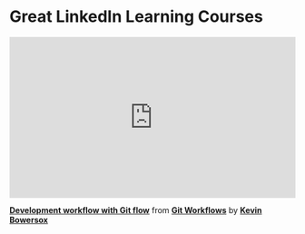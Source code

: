 <h1>Great LinkedIn Learning Courses</h1>

<div style="position:relative;height:0;padding-bottom:56.25%"><iframe width="640" height="360" src="https://www.linkedin.com/learning/embed/git-workflows/development-workflow-with-git-flow?autoplay=false&claim=AQG_cH1LV95_ZgAAAZQEcUmaBih8Xh7vpDQL3n5NwgU2SzS5Q2BvydVtVZcY8AtC6ht4_yGA9K-QPTWVZI-ehKNpR3XDNaFjnZ2XNOOdeI7ZW8hBth_4ezCF9se_gbR_JMIoUkeDA131H1lL3D0mGCwg0GozjxbfBjTXEuPr0vRtXDEM904lfwYxVaIT6AYrhaaP5pB8oj55zk9TBEz7fS78E_wtmFi26LBrJaAnxste_HabhPN-b1iJt_Rrso6em4-hMq0OtxfGiKuZ4jDn0blTGlX26bznUJn40Cy8VOvEJ-gFU2s7ctFPxe7E0KMVYGRA4XEtV2-VrY7XLLStx9ba6j-NPC2yETznjvAZCRPQHOrTGGbpHNwfuAujDO1mAv9pujr6V7ApdqdlTKRQQYjHAx0GDmZMxn5YsjTzoA2JCtEIyQXfxHg4fFsXrQlqBKX2OLI6gMX2qFSuoDqHBVFL_JfULoZwMTMVyh0giNZrKHqQIKQWWTs5yyJpO8rLIkRkfg1W6C9ykcUsYdoiwKRvrmUU95XyMCpu2--Nz-2oKBMCun4bMZNRH_tPw425c8uyLaOfkgUS3zE0kGgSuQd17vgir2HMYmvGx9lLVB4k_KLYyyV-R8SxAwhuij3gQzaTG2T4dnv5JousvOMf-RvAunbNiGjMYWF4RneUpNtlyQtxGxsozNqMtu8xCn9-ugtN8c0f0Asj4slCtTtZWUwdpDvtVfB5SaNbNVrH78BDwuTtyOAXt1IJ2y1kJenkChOObYlyhgovqkYF-6OsJiNbGTUGTM8iYYFBXQkWOvVY9ZKwWKInY68rGufg7NPM2zIwvi44JSAlj__iMQ0BiDU2w6G3XLPtKdOH6JFMlW4oz6FA-73VucNy1mGCuOupvXlOKbPEtt-kNbNfC8J789Gu5Wu5wlnz7NgNiQm-XswmHzpot1vwnLRu824CkROIRxT-6kS8J4l7tep-qBP_NHtxc3XXa7KAL98KeDt_I57uuVkkAe3sIHmhkc3kctz7LtFpR0YVaagLCr-1uBV3WwcZtlX990uemJ8rrz4Y3VEEhdlc4tjMAxK1BkbsgN2b5oosf1WN2qDRSItwde0wOjeLYnip8vpwCdCtL0Schhixg_OsX-6hG-vcCA3kfQ6nT1xZu59DtEAL9tKoYVubx43sDXhK0Pyyyukmet54LQzhnBH1OZumm8iNM2SfowTwlibtXNLizn8_GC15b3WLV4GM4A" mozallowfullscreen="true" webkitallowfullscreen="true" allowfullscreen="true" frameborder="0" style="position:absolute;width:100%;height:100%;left:0"></iframe></div><p><strong><a href="https://www.linkedin.com/learning/git-workflows/development-workflow-with-git-flow?trk=embed_lil">Development workflow with Git flow</a></strong> from <strong><a href="https://www.linkedin.com/learning/git-workflows?trk=embed_lil">Git Workflows</a></strong> by <strong><a href="https://www.linkedin.com/learning/instructors/kevin-bowersox?trk=embed_lil">Kevin Bowersox</a></strong></p>
